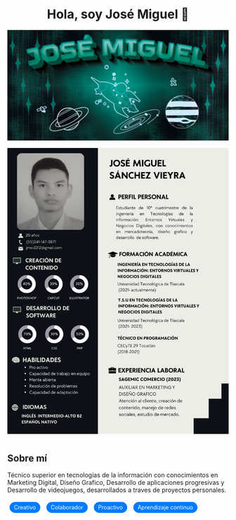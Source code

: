 <style>
    .tags {
    margin-top: 10px;
}

.tag {
    display: inline-block;
    background-color: #007BFF;
    color: white;
    padding: 5px 10px;
    margin: 5px;
    border-radius: 15px;
    font-size: 0.9em;
}

</style>
<div align="center">
    <h1 align="center"> Hola, soy José Miguel 🙌</h1>
</div>
<div>
    <p align="center"> <img src="https://github.com/jomisavi/jomisavi/blob/main/Banner.png" /> </p>
</div>
<div>
    <p align="center"> <img src="https://github.com/jomisavi/jomisavi/blob/main/CV.png" /> </p>
    <h1></h1>
</div>
<section id="sobre-mi">
    <h2>Sobre mí</h2>
    <p>Técnico superior en tecnologías de la información con conocimientos en Marketing Digital, Diseño Grafico, Desarrollo de aplicaciones progresivas y Desarrollo de videojuegos, desarrollados a traves de proyectos personales.</p>
    <div class="tags">
        <span class="tag">Creativo</span>
        <span class="tag">Colaborador</span>
        <span class="tag">Proactivo</span>
        <span class="tag">Aprendizaje continuo</span>
    </div>
</section>
<!--
**jomisavi/jomisavi** is a ✨ _special_ ✨ repository because its `README.md` (this file) appears on your GitHub profile.

Here are some ideas to get you started:

- 🔭 I’m currently working on ...
- 🌱 I’m currently learning ...
- 👯 I’m looking to collaborate on ...
- 🤔 I’m looking for help with ...
- 💬 Ask me about ...
- 📫 How to reach me: ...
- 😄 Pronouns: ...
- ⚡ Fun fact: ...
-->
